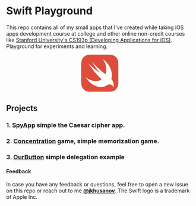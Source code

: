 # Swift Playground

This repo contains all of my small apps that I've created while taking iOS apps development course at college and other online non-credit courses like [Stanford University's CS193p (Developing Applications for iOS)](http://web.stanford.edu/class/cs193p/cgi-bin/drupal/).
Playground for experiments and learning.

<p align="center">
    <img alt="Swift icon" src="Swift_logo_large.png" width="100">
</p>

## Projects

### 1. [SpyApp](https://github.com/jkhusanov/Swift-Playground/tree/master/SpyApp) simple the Caesar cipher app.

### 2. [Concentration](https://github.com/jkhusanov/Swift-Playground/tree/master/Concentration) game, simple memorization game.

### 3. [OurButton](https://github.com/jkhusanov/swift-playground/tree/master/OurButton) simple delegation example

#### Feedback

In case you have any feedback or questions, feel free to open a new issue on this repo or reach out to me [**@jkhusanov**](https://github.com/jkhusanov).
The Swift logo is a trademark of Apple Inc.
